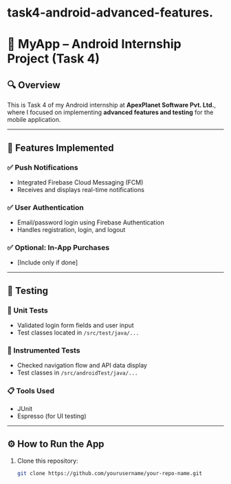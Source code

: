 # task4-android-advanced-features.
# 📱 MyApp – Android Internship Project (Task 4)

## 🔍 Overview
This is Task 4 of my Android internship at **ApexPlanet Software Pvt. Ltd.**, where I focused on implementing **advanced features and testing** for the mobile application.

---

## 🚀 Features Implemented

### ✅ Push Notifications
- Integrated Firebase Cloud Messaging (FCM)
- Receives and displays real-time notifications

### ✅ User Authentication
- Email/password login using Firebase Authentication
- Handles registration, login, and logout

### ✅ Optional: In-App Purchases
- [Include only if done]

---

## 🧪 Testing

### 🔹 Unit Tests
- Validated login form fields and user input
- Test classes located in `/src/test/java/...`

### 🔹 Instrumented Tests
- Checked navigation flow and API data display
- Test classes in `/src/androidTest/java/...`

### 📋 Tools Used
- JUnit
- Espresso (for UI testing)

---

## ⚙️ How to Run the App

1. Clone this repository:
   ```bash
   git clone https://github.com/yourusername/your-repo-name.git
